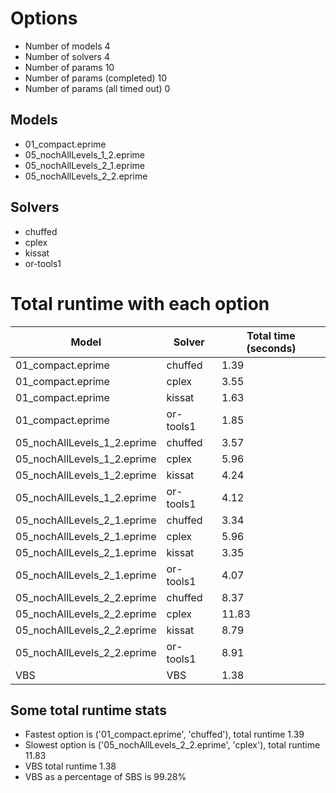 

# Options


- Number of models 4
- Number of solvers 4
- Number of params 10
- Number of params (completed) 10
- Number of params (all timed out) 0


## Models


 - 01_compact.eprime
 - 05_nochAllLevels_1_2.eprime
 - 05_nochAllLevels_2_1.eprime
 - 05_nochAllLevels_2_2.eprime


## Solvers


 - chuffed
 - cplex
 - kissat
 - or-tools1


# Total runtime with each option


 | Model | Solver | Total time (seconds) | 
 | -- | -- | -- | 
 | 01_compact.eprime | chuffed | 1.39 | 
 | 01_compact.eprime | cplex | 3.55 | 
 | 01_compact.eprime | kissat | 1.63 | 
 | 01_compact.eprime | or-tools1 | 1.85 | 
 | 05_nochAllLevels_1_2.eprime | chuffed | 3.57 | 
 | 05_nochAllLevels_1_2.eprime | cplex | 5.96 | 
 | 05_nochAllLevels_1_2.eprime | kissat | 4.24 | 
 | 05_nochAllLevels_1_2.eprime | or-tools1 | 4.12 | 
 | 05_nochAllLevels_2_1.eprime | chuffed | 3.34 | 
 | 05_nochAllLevels_2_1.eprime | cplex | 5.96 | 
 | 05_nochAllLevels_2_1.eprime | kissat | 3.35 | 
 | 05_nochAllLevels_2_1.eprime | or-tools1 | 4.07 | 
 | 05_nochAllLevels_2_2.eprime | chuffed | 8.37 | 
 | 05_nochAllLevels_2_2.eprime | cplex | 11.83 | 
 | 05_nochAllLevels_2_2.eprime | kissat | 8.79 | 
 | 05_nochAllLevels_2_2.eprime | or-tools1 | 8.91 | 
 | VBS | VBS | 1.38 | 


## Some total runtime stats


 - Fastest option is ('01_compact.eprime', 'chuffed'), total runtime 1.39
 - Slowest option is ('05_nochAllLevels_2_2.eprime', 'cplex'), total runtime 11.83
 - VBS total runtime 1.38
 - VBS as a percentage of SBS is 99.28%
